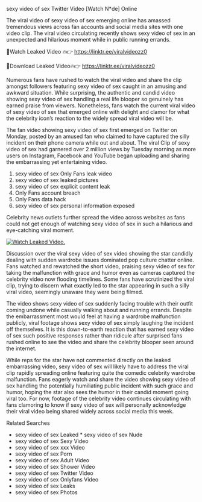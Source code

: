 ﻿sexy video of sex Twitter Video [Watch N*de] Online

The viral video of ﻿sexy video of sex emerging online has amassed tremendous views across fan accounts and social media sites with one video clip. The viral video circulating recently shows ﻿sexy video of sex in an unexpected and hilarious moment while in public running errands. 

🔴Watch Leaked Video 🔥👉  https://linktr.ee/viralvideozz0 

🔴Download Leaked Video🔥👉  https://linktr.ee/viralvideozz0 

Numerous fans have rushed to watch the viral video and share the clip amongst followers featuring ﻿sexy video of sex caught in an amusing and awkward situation. While surprising, the authentic and candid video showing ﻿sexy video of sex handling a real life blooper so genuinely has earned praise from viewers. Nonetheless, fans watch the current viral video of ﻿sexy video of sex that emerged online with delight and clamor for what the celebrity icon’s reaction to the widely spread viral video will be.

The fan video showing ﻿sexy video of sex first emerged on Twitter on Monday, posted by an amused fan who claimed to have captured the silly incident on their phone camera while out and about. The viral Clip of ﻿sexy video of sex had garnered over 2 million views by Tuesday morning as more users on Instagram, Facebook and YouTube began uploading and sharing the embarrassing yet entertaining video. 

1. ﻿sexy video of sex Only Fans leak video
2. ﻿sexy video of sex leaked pictures
3. ﻿sexy video of sex explicit content leak
4. Only Fans account breach
5. Only Fans data hack
6. ﻿sexy video of sex personal information exposed

Celebrity news outlets further spread the video across websites as fans could not get enough of watching ﻿sexy video of sex in such a hilarious and eye-catching viral moment. 

[![Watch Leaked Video.](https://miro.medium.com/v2/resize:fit:828/format:webp/1*cilzJN44JGOrTw9NJCrNHA.gif "Watch Leaked Video")](https://linktr.ee/viralvideozz0)

Discussion over the viral ﻿sexy video of sex video showing the star candidly dealing with sudden wardrobe issues dominated pop culture chatter online. Fans watched and rewatched the short video, praising ﻿sexy video of sex for taking the malfunction with grace and humor even as cameras captured the celebrity video now flooding timelines. Some fans have scrutinized the viral clip, trying to discern what exactly led to the star appearing in such a silly viral video, seemingly unaware they were being filmed.

The video shows ﻿sexy video of sex suddenly facing trouble with their outfit coming undone while casually walking about and running errands. Despite the embarrassment most would feel at having a wardrobe malfunction publicly, viral footage shows ﻿sexy video of sex simply laughing the incident off themselves. It is this down-to-earth reaction that has earned ﻿sexy video of sex such positive responses rather than ridicule after surprised fans rushed online to see the video and share the celebrity blooper seen around the internet.  

While reps for the star have not commented directly on the leaked embarrassing video, ﻿sexy video of sex will likely have to address the viral clip rapidly spreading online featuring quite the comedic celebrity wardrobe malfunction. Fans eagerly watch and share the video showing ﻿sexy video of sex handling the potentially humiliating public incident with such grace and humor, hoping the star also sees the humor in their candid moment going viral too. For now, footage of the celebrity video continues circulating with fans clamoring to know if ﻿sexy video of sex will personally acknowledge their viral video being shared widely across social media this week.

Related Searches
* ﻿sexy video of sex Leaked
﻿* sexy video of sex Nude
* ﻿sexy video of sex Sexy Video
* ﻿sexy video of sex xxx Video
* ﻿sexy video of sex Porn
* ﻿sexy video of sex Adult Video
* ﻿sexy video of sex Shower Video
* ﻿sexy video of sex Twitter Video
* ﻿sexy video of sex Onlyfans Video
* ﻿sexy video of sex Leaks
* ﻿sexy video of sex Photos